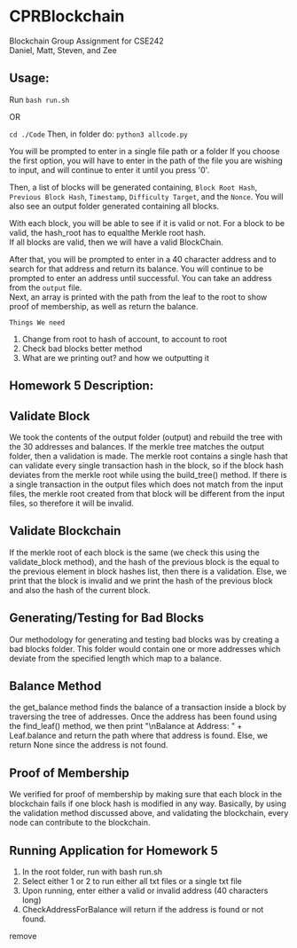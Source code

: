 # CPRBlockchain
Blockchain Group Assignment for CSE242  
Daniel, Matt, Steven, and Zee  


## Usage: 
Run `bash run.sh`

OR

`cd ./Code`
Then, in folder do:
`python3 allcode.py`

You will be prompted to enter in a single file path or a folder
If you choose the first option, you will have to enter in the path of the file you are wishing to input,
and will continue to enter it until you press '0'.

Then, a list of blocks will be generated containing, `Block Root Hash`, `Previous Block Hash`, `Timestamp`,
`Difficulty Target`, and the `Nonce`.  You will also see an output folder generated containing all blocks.  

With each block, you will be able to see if it is valid or not. For a block to be valid, the hash_root has to equalthe Merkle root hash.  
If all blocks are valid, then we will have a valid BlockChain.

After that, you will be prompted to enter in a 40 character address and to search for that address and return its balance.
You will continue to be prompted to enter an address until successful.
You can take an address from the `output` file.  
Next, an array is printed with the path from the leaf to the root to show proof of membership,
as well as return the balance.


```Things We need```
1)  Change from root to hash of account, to account to root
2)  Check bad blocks better method
3)  What are we printing out? and how we outputting it

## Homework 5 Description:
## Validate Block
We took the contents of the output folder (output) and rebuild the tree with the 30 addresses and balances. If the merkle tree matches the output folder, then a validation is made. The merkle root contains a single hash that can validate every single transaction hash in the block, so if the block hash deviates from the merkle root while using the build_tree() method. If there is a single transaction in the output files which does not match from the input files, the merkle root created from that block will be different from the input files, so therefore it will be invalid. 

## Validate Blockchain
If the merkle root of each block is the same (we check this using the validate_block method), and the hash of the previous block is the equal to the previous element in block hashes list, then there is a validation. Else, we print that the block is invalid and we print the hash of the previous block and also the hash of the current block. 

## Generating/Testing for Bad Blocks
Our methodology for generating and testing bad blocks was by creating a bad blocks folder. This folder would contain one or more addresses which deviate from the specified length which map to a balance. 

## Balance Method
the get_balance method finds the balance of a transaction inside a block by traversing the tree of addresses. Once the address has been found using the find_leaf() method, we then print "\nBalance at Address: " + Leaf.balance and return the path where that address is found. Else, we return None since the address is not found. 

## Proof of Membership
We verified for proof of membership by making sure that each block in the blockchain fails if one block hash is modified in any way. Basically, by using the validation method discussed above, and validating the blockchain, every node can contribute to the blockchain. 

## Running Application for Homework 5

1. In the root folder, run with bash run.sh
2. Select either 1 or 2 to run either all txt files or a single txt file
3. Upon running, enter either a valid or invalid address (40 characters long)
4. CheckAddressForBalance will return if the address is found or not found.

remove
